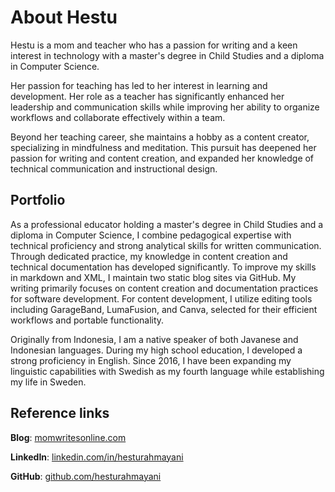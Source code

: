 # About Hestu
Hestu is a mom and teacher who has a passion for writing and a keen interest in technology  with a master's degree in Child Studies and a diploma in Computer Science.

Her passion for teaching has led to her interest in learning and development. Her role as a teacher has significantly enhanced her leadership and communication skills while improving her ability to organize workflows and collaborate effectively within a team.

Beyond her teaching career, she maintains a hobby as a content creator, specializing in mindfulness and meditation. This pursuit has deepened her passion for writing and content creation, and expanded her knowledge of technical communication and instructional design.

## Portfolio
As a professional educator holding a master's degree in Child Studies and a diploma in Computer Science, I combine pedagogical expertise with technical proficiency and strong analytical skills for written communication. Through dedicated practice, my knowledge in content creation and technical documentation has developed significantly. To improve my skills in markdown and XML, I maintain two static blog sites via GitHub. My writing primarily focuses on content creation and documentation practices for software development. For content development, I utilize editing tools including GarageBand, LumaFusion, and Canva, selected for their efficient workflows and portable functionality.

Originally from Indonesia, I am a native speaker of both Javanese and Indonesian languages. During my high school education, I developed a strong proficiency in English. Since 2016, I have been expanding my linguistic capabilities with Swedish as my fourth language while establishing my life in Sweden.

## Reference links
**Blog**: [momwritesonline.com](https://www.momwritesonline.com)

**LinkedIn**: [linkedin.com/in/hesturahmayani](https://linkedin.com/in/hesturahmayani)

**GitHub**: [github.com/hesturahmayani](https://github.com/hesturahmayani)
